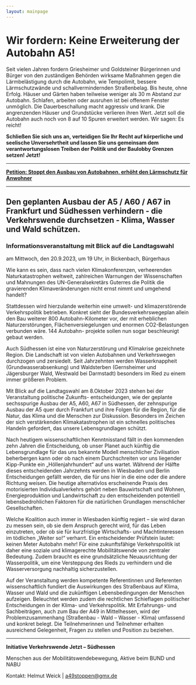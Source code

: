 ```yaml
---
layout: mainpage
---
```

# Wir fordern: Keine Erweiterung der Autobahn A5!

Seit vielen Jahren fordern Griesheimer und Goldsteiner Bürgerinnen und Bürger von den zuständigen Behörden wirksame Maßnahmen gegen die Lärmbelästigung durch die Autobahn, wie Tempolimit, bessere Lärmschutzwände und schallvermindernden Straßenbelag. Bis heute, ohne Erfolg.
Häuser und Gärten haben teilweise weniger als 30 m Abstand zur Autobahn. Schlafen, arbeiten oder ausruhen ist bei offenem Fenster unmöglich. Die Dauerbeschallung macht aggressiv und krank. Die angrenzenden Häuser und Grundstücke verlieren ihren Wert. Jetzt soll die Autobahn auch noch von 8 auf 10 Spuren erweitert werden. Wir sagen: Es reicht!

**Schließen Sie sich uns an, verteidigen Sie Ihr Recht auf körperliche und seelische Unversehrtheit und lassen Sie uns gemeinsam dem verantwortungslosen Treiben der Politik und der Baulobby Grenzen setzen! Jetzt!**

---
**[Petition: Stoppt den Ausbau von Autobahnen, erhöht den Lärmschutz für Anwohner](https://www.change.org/p/stoppt-den-ausbau-von-autobahnen-erhöht-den-lärmschutz-für-anwohner)**

---

## Den geplanten Ausbau der A5 / A60 / A67 in Frankfurt und Südhessen verhindern - die Verkehrswende durchsetzen - Klima, Wasser und Wald schützen.

### Informationsveranstaltung mit Blick auf die Landtagswahl
am Mittwoch, den 20.9.2023, um 19 Uhr, in Bickenbach, Bürgerhaus

Wie kann es sein, dass nach vielen Klimakonferenzen, verheerenden Naturkatastrophen weltweit, zahlreichen Warnungen der Wissenschaften und Mahnungen des UN-Generalsekretärs Guterres die Politik die gravierenden Klimaveränderungen nicht ernst nimmt und umgehend handelt?

Stattdessen wird hierzulande weiterhin eine umwelt- und klimazerstörende Verkehrspolitik betrieben. Konkret sieht der Bundesverkehrswegeplan allein den Bau weiterer 800 Autobahn-Kilometer vor, der mit erheblichen Naturzerstörungen, Flächenversiegelungen und enormen CO2-Belastungen verbunden wäre. 144 Autobahn- projekte sollen nun sogar beschleunigt gebaut werden.

Auch Südhessen ist eine von Naturzerstörung und Klimakrise gezeichnete Region. Die Landschaft ist von vielen Autobahnen und Verkehrswegen durchzogen und zersiedelt. Seit Jahrzehnten werden Wasserknappheit (Grundwasserabsenkung) und Waldsterben (Gernsheimer und Jägersburger Wald, Westwald bei Darmstadt) besonders im Ried zu einem immer größeren Problem.

Mit Blick auf die Landtagswahl am 8.Oktober 2023 stehen bei der Veranstaltung politische Zukunfts- entscheidungen, wie der geplante sechsspurige Ausbau der A5, A60, A67 in Südhessen, der zehnspurige Ausbau der A5 quer durch Frankfurt und ihre Folgen für die Region, für die Natur, das Klima und die Menschen zur Diskussion. Besonders im Zeichen der sich verstärkenden Klimakatastrophen ist ein schnelles politisches Handeln gefordert, das unsere Lebensgrundlagen schützt.

Nach heutigem wissenschaftlichen Kenntnisstand fällt in den kommenden zehn Jahren die Entscheidung, ob unser Planet auch künftig die Lebensgrundlage für das uns bekannte Modell menschlicher Zivilisation beherbergen kann oder ob nach einem Durchschreiten vor uns liegender Kipp-Punkte ein „Höllenjahrhundert“ auf uns wartet. Während der Hälfte dieses entscheidenden Jahrzehnts werden in Wiesbaden und Berlin Entscheidungen gefällt werden, die für uns hier in die eine oder die andere Richtung weisen. Die heutige alternativlos erscheinende Praxis des motorisierten Individualverkehrs gehört neben Bauwirtschaft und Wohnen, Energieproduktion und Landwirtschaft zu den entscheidenden potentiell lebensbedrohlichen Faktoren für die natürlichen Grundlagen menschlicher Gesellschaften.

Welche Koalition auch immer in Wiesbaden künftig regiert – sie wird daran zu messen sein, ob sie dem Anspruch gerecht wird, für das Leben einzutreten, oder ob sie für kurzfristige Wirtschafts- und Machtinteressen im tödlichen „Weiter so!“ verharrt. Ein entscheidender Prüfstein lautet: keinen Meter Autobahn mehr!
Für eine zukunftsfähige Verkehrspolitik ist daher eine soziale und klimagerechte Mobilitätswende von zentraler Bedeutung. Zudem braucht es eine grundsätzliche Neuausrichtung der Wasserpolitik, um eine Versteppung des Rieds zu verhindern und die Wasserversorgung nachhaltig sicherzustellen.

Auf der Veranstaltung werden kompetente Referentinnen und Referenten wissenschaftlich fundiert die Auswirkungen des Straßenbaus auf Klima, Wasser und Wald und die zukünftigen Lebensbedingungen der Menschen aufzeigen. Beleuchtet werden zudem die rechtlichen Schieflagen politischer Entscheidungen in der Klima- und Verkehrspolitik. Mit Erfahrungs- und Sachbeiträgen, auch zum Bau der A49 in Mittelhessen, wird der Problemzusammenhang (Straßenbau - Wald – Wasser - Klima) umfassend und konkret belegt. Die Teilnehmerinnen und Teilnehmer erhalten ausreichend Gelegenheit, Fragen zu stellen und Position zu beziehen.

---

**Initiative Verkehrswende Jetzt – Südhessen**

Menschen aus der Mobilitätswendebewegung, Aktive beim BUND und NABU

Kontakt: Helmut Weick | a49stoppen@gmx.de